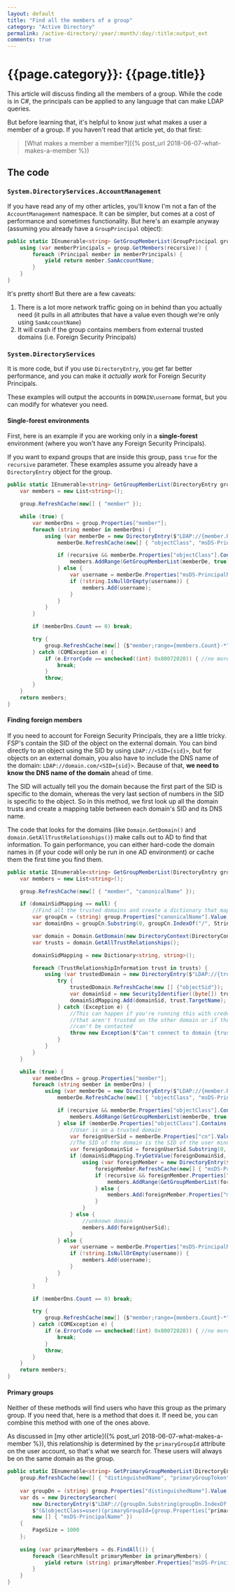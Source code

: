 ```yaml
---
layout: default
title: "Find all the members of a group"
category: "Active Directory"
permalink: /active-directory/:year/:month/:day/:title:output_ext
comments: true
---
```


# {{page.category}}: {{page.title}}

This article will discuss finding all the members of a group. While the code is in C#, the principals can be applied to any language that can make LDAP queries.

But before learning that, it's helpful to know just what makes a user a member of a group. If you haven't read that article yet, do that first:

> [What makes a member a member?]({% post_url 2018-06-07-what-makes-a-member %})

## The code

### `System.DirectoryServices.AccountManagement`

If you have read any of my other articles, you'll know I'm not a fan of the `AccountManagement` namespace. It can be simpler, but comes at a cost of performance and sometimes functionality. But here's an example anyway (assuming you already have a `GroupPrincipal` object):

```c#
public static IEnumerable<string> GetGroupMemberList(GroupPrincipal group, bool recursive = false) {
    using (var memberPrincipals = group.GetMembers(recursive)) {
        foreach (Principal member in memberPrincipals) {
            yield return member.SamAccountName;
        }
    }
}
```

It's pretty short! But there are a few caveats:

1. There is a lot more network traffic going on in behind than you actually need (it pulls in all attributes that have a value even though we're only using `SamAccountName`)
2. It will crash if the group contains members from external trusted domains (i.e. Foreign Security Principals)

### `System.DirectoryServices`

It is more code, but if you use `DirectoryEntry`, you get far better performance, and you can make it *actually work* for Foreign Security Principals.

These examples will output the accounts in `DOMAIN\username` format, but you can modify for whatever you need.

#### Single-forest environments

First, here is an example if you are working only in a **single-forest** environment (where you won't have any Foreign Security Principals).

If you want to expand groups that are inside this group, pass `true` for the `recursive` parameter. These examples assume you already have a `DirectoryEntry` object for the group.

```c#
public static IEnumerable<string> GetGroupMemberList(DirectoryEntry group, bool recursive = false) {
    var members = new List<string>();

    group.RefreshCache(new[] { "member" });

    while (true) {
        var memberDns = group.Properties["member"];
        foreach (string member in memberDns) {
            using (var memberDe = new DirectoryEntry($"LDAP://{member.Replace("/", "\\/")}")) {
                memberDe.RefreshCache(new[] { "objectClass", "msDS-PrincipalName", "cn" });

                if (recursive && memberDe.Properties["objectClass"].Contains("group")) {
                    members.AddRange(GetGroupMemberList(memberDe, true));
                } else {
                    var username = memberDe.Properties["msDS-PrincipalName"].Value.ToString();
                    if (!string.IsNullOrEmpty(username)) {
                        members.Add(username);
                    }
                }
            }
        }

        if (memberDns.Count == 0) break;

        try {
            group.RefreshCache(new[] {$"member;range={members.Count}-*"});
        } catch (COMException e) {
            if (e.ErrorCode == unchecked((int) 0x80072020)) { //no more results
                break;
            }
            throw;
        }
    }
    return members;
}
```

#### Finding foreign members

If you need to account for Foreign Security Principals, they are a little tricky. FSP's contain the SID of the object on the external domain. You can bind directly to an object using the SID by using `LDAP://<SID={sid}>`, but for objects on an external domain, you also have to include the DNS name of the domain: `LDAP://domain.com/<SID={sid}>`. Because of that, **we need to know the DNS name of the domain** ahead of time.

The SID will actually tell you the domain because the first part of the SID is specific to the domain, whereas the very last section of numbers in the SID is specific to the object. So in this method, we first look up all the domain trusts and create a mapping table between each domain's SID and its DNS name.

The code that looks for the domains (like `Domain.GetDomain()` and `domain.GetAllTrustRelationships()`) make calls out to AD to find that information. To gain performance, you can either hard-code the domain names in (if your code will only be run in one AD environment) or cache them the first time you find them.

```c#
public static IEnumerable<string> GetGroupMemberList(DirectoryEntry group, bool recursive = false, Dictionary<string, string> domainSidMapping = null) {
    var members = new List<string>();

    group.RefreshCache(new[] { "member", "canonicalName" });

    if (domainSidMapping == null) {
        //Find all the trusted domains and create a dictionary that maps the domain's SID to its DNS name
        var groupCn = (string) group.Properties["canonicalName"].Value;
        var domainDns = groupCn.Substring(0, groupCn.IndexOf("/", StringComparison.Ordinal));

        var domain = Domain.GetDomain(new DirectoryContext(DirectoryContextType.Domain, domainDns));
        var trusts = domain.GetAllTrustRelationships();

        domainSidMapping = new Dictionary<string, string>();

        foreach (TrustRelationshipInformation trust in trusts) {
            using (var trustedDomain = new DirectoryEntry($"LDAP://{trust.TargetName}")) {
                try {
                    trustedDomain.RefreshCache(new [] {"objectSid"});
                    var domainSid = new SecurityIdentifier((byte[]) trustedDomain.Properties["objectSid"].Value, 0).ToString();
                    domainSidMapping.Add(domainSid, trust.TargetName);
                } catch (Exception e) {
                    //This can happen if you're running this with credentials
                    //that aren't trusted on the other domain or if the domain
                    //can't be contacted
                    throw new Exception($"Can't connect to domain {trust.TargetName}: {e.Message}", e);
                }
            }
        }
    }

    while (true) {
        var memberDns = group.Properties["member"];
        foreach (string member in memberDns) {
            using (var memberDe = new DirectoryEntry($"LDAP://{member.Replace("/", "\\/")}")) {
                memberDe.RefreshCache(new[] { "objectClass", "msDS-PrincipalName", "cn" });

                if (recursive && memberDe.Properties["objectClass"].Contains("group")) {
                    members.AddRange(GetGroupMemberList(memberDe, true, domainSidMapping));
                } else if (memberDe.Properties["objectClass"].Contains("foreignSecurityPrincipal")) {
                    //User is on a trusted domain
                    var foreignUserSid = memberDe.Properties["cn"].Value.ToString();
                    //The SID of the domain is the SID of the user minus the last block of numbers
                    var foreignDomainSid = foreignUserSid.Substring(0, foreignUserSid.LastIndexOf("-"));
                    if (domainSidMapping.TryGetValue(foreignDomainSid, out var foreignDomainDns)) {
                        using (var foreignMember = new DirectoryEntry($"LDAP://{foreignDomainDns}/<SID={foreignUserSid}>")) {
                            foreignMember.RefreshCache(new[] { "msDS-PrincipalName", "objectClass" });
                            if (recursive && foreignMember.Properties["objectClass"].Contains("group")) {
                                members.AddRange(GetGroupMemberList(foreignMember, true, domainSidMapping));
                            } else {
                                members.Add(foreignMember.Properties["msDS-PrincipalName"].Value.ToString());
                            }
                        }
                    } else {
                        //unknown domain
                        members.Add(foreignUserSid);
                    }
                } else {
                    var username = memberDe.Properties["msDS-PrincipalName"].Value.ToString();
                    if (!string.IsNullOrEmpty(username)) {
                        members.Add(username);
                    }
                }
            }
        }

        if (memberDns.Count == 0) break;

        try {
            group.RefreshCache(new[] {$"member;range={members.Count}-*"});
        } catch (COMException e) {
            if (e.ErrorCode == unchecked((int) 0x80072020)) { //no more results
                break;
            }
            throw;
        }
    }
    return members;
}
```

#### Primary groups

Neither of these methods will find users who have this group as the primary group. If you need that, here is a method that does it. If need be, you can combine this method with one of the ones above.

As discussed in [my other article]({% post_url 2018-06-07-what-makes-a-member %}), this relationship is determined by the `primaryGroupId` attribute on the user account, so that's what we search for. These users will always be on the same domain as the group.

```c#
public static IEnumerable<string> GetPrimaryGroupMemberList(DirectoryEntry group) {
    group.RefreshCache(new[] { "distinguishedName", "primaryGroupToken" });
    
    var groupDn = (string) group.Properties["distinguishedName"].Value;
    var ds = new DirectorySearcher(
        new DirectoryEntry($"LDAP://{groupDn.Substring(groupDn.IndexOf("DC=", StringComparison.Ordinal))}"),
        $"(&(objectClass=user)(primaryGroupId={group.Properties["primaryGroupToken"].Value}))",
        new [] { "msDS-PrincipalName" })
    {
        PageSize = 1000
    };
    
    using (var primaryMembers = ds.FindAll()) {
        foreach (SearchResult primaryMember in primaryMembers) {
            yield return (string) primaryMember.Properties["msDS-PrincipalName"][0];
        }
    }
}
```
